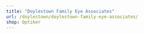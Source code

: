 ```yaml
---
title: "Doylestown Family Eye Associates"
url: /doylestown/doylestown-family-eye-associates/
shop: Optiker
---
```

